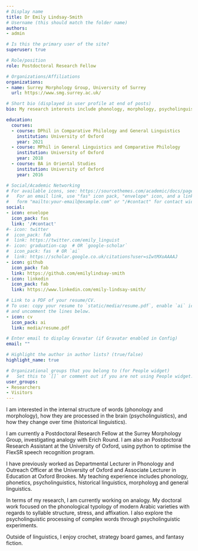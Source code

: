 ```yaml
---
# Display name
title: Dr Emily Lindsay-Smith
# Username (this should match the folder name)
authors:
- admin

# Is this the primary user of the site?
superuser: true

# Role/position
role: Postdoctoral Research Fellow 

# Organizations/Affiliations
organizations:
- name: Surrey Morphology Group, University of Surrey 
  url: https://www.smg.surrey.ac.uk/

# Short bio (displayed in user profile at end of posts)
bio: My research interests include phonology, morphology, psycholinguistics and Arabic linguistics.

education:
  courses:
  - course: DPhil in Comparative Philology and General Linguistics
    institution: University of Oxford
    year: 2021
  - course: MPhil in General Linguistics and Comparative Philology
    institution: University of Oxford
    year: 2018
  - course: BA in Oriental Studies
    institution: University of Oxford
    year: 2016

# Social/Academic Networking
# For available icons, see: https://sourcethemes.com/academic/docs/page-builder/#icons
#   For an email link, use "fas" icon pack, "envelope" icon, and a link in the
#   form "mailto:your-email@example.com" or "/#contact" for contact widget.
social:
- icon: envelope
  icon_pack: fas
  link: '/#contact'
#- icon: twitter
#  icon_pack: fab
#  link: https://twitter.com/emily_linguist
#- icon: graduation-cap  # OR `google-scholar`
#  icon_pack: fas  # OR `ai`
#  link: https://scholar.google.co.uk/citations?user=sIwtMXoAAAAJ
- icon: github
  icon_pack: fab
  link: https://github.com/emilylindsay-smith
- icon: linkedin
  icon_pack: fab
  link: https://www.linkedin.com/emily-lindsay-smith/

# Link to a PDF of your resume/CV.
# To use: copy your resume to `static/media/resume.pdf`, enable `ai` icons in `params.toml`, 
# and uncomment the lines below.
- icon: cv
  icon_pack: ai
  link: media/resume.pdf

# Enter email to display Gravatar (if Gravatar enabled in Config)
email: ""

# Highlight the author in author lists? (true/false)
highlight_name: true

# Organizational groups that you belong to (for People widget)
#   Set this to `[]` or comment out if you are not using People widget.
user_groups:
- Researchers
- Visitors
---
```


I am interested in the internal structure of words (phonology and morphology), how they are processed in the brain (psycholinguistics), and how they change over time (historical linguistics). 

I am currently a Postdoctoral Research Fellow at the Surrey Morphology Group, investigating analogy with Erich Round. I am also an Postdoctoral Research Assistant at the University of Oxford, using python to optimise the FlexSR speech recognition program.

I have previously worked as Departmental Lecturer in Phonology and Outreach Officer at the University of Oxford and Associate Lecturer in Education at Oxford Brookes. My teaching experience includes phonology, phonetics, psycholinguistics, historical linguistics, morpholoyg and general linguistics. 

In terms of my research, I am currently working on analogy. My doctoral work focused on the phonological typology of modern Arabic varieties with regards to syllable structure, stress, and affixation. I also explore the psycholinguistic processing of complex words through psycholinguistic experiments. 

Outside of linguistics, I enjoy crochet, strategy board games, and fantasy fiction. 
